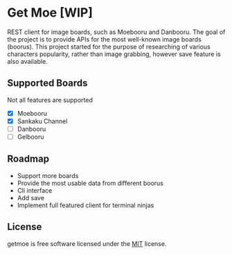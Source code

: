 # Get Moe [WIP]

REST client for image boards, such as Moebooru and Danbooru. The goal of the
project is to provide APIs for the most well-known image boards (boorus). This
project started for the purpose of researching of various characters popularity,
rather than image grabbing, however save feature is also available.

## Supported Boards

Not all features are supported

* [x] Moebooru
* [x] Sankaku Channel
* [ ] Danbooru
* [ ] Gelbooru

## Roadmap

* Support more boards
* Provide the most usable data from different boorus
* Cli interface
* Add save
* Implement full featured client for terminal ninjas

## License

getmoe is free software licensed under the [MIT](LICENSE) license.
